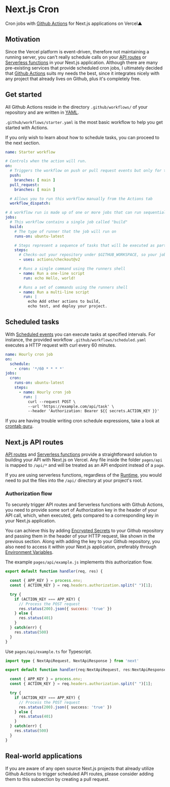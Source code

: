 # Next.js Cron
Cron jobs with [Github Actions](https://github.com/features/actions) for Next.js applications on Vercel▲

## Motivation
Since the Vercel platform is event-driven, therefore not maintaining a running server, you can't really schedule calls on your [API routes](https://nextjs.org/docs/api-routes/introduction) or [Serverless functions](https://vercel.com/docs/serverless-functions/introduction) in your Next.js application.
Although there are many pre-existing services that provide scheduled cron jobs, I ultimately decided that [Github Actions](https://github.com/features/actions) suits my needs the best, since it integrates nicely with any project that already lives on Github, plus it's completely free.

## Get started
All Github Actions reside in the directory `.github/workflows/` of your repository and are written in [YAML](https://yaml.org/).

 `.github/workflows/starter.yaml` is the most basic workflow to help you get started with Actions.
 
 If you only wish to learn about how to schedule tasks, you can proceed to the next section.
```yaml
name: Starter workflow

# Controls when the action will run. 
on:
  # Triggers the workflow on push or pull request events but only for the main branch
  push:
    branches: [ main ]
  pull_request:
    branches: [ main ]

  # Allows you to run this workflow manually from the Actions tab
  workflow_dispatch:

# A workflow run is made up of one or more jobs that can run sequentially or in parallel
jobs:
  # This workflow contains a single job called "build"
  build:
    # The type of runner that the job will run on
    runs-on: ubuntu-latest

    # Steps represent a sequence of tasks that will be executed as part of the job
    steps:
      # Checks-out your repository under $GITHUB_WORKSPACE, so your job can access it
      - uses: actions/checkout@v2

      # Runs a single command using the runners shell
      - name: Run a one-line script
        run: echo Hello, world!

      # Runs a set of commands using the runners shell
      - name: Run a multi-line script
        run: |
          echo Add other actions to build,
          echo test, and deploy your project.
```
## Scheduled tasks
With [Scheduled events](https://docs.github.com/en/actions/reference/events-that-trigger-workflows#scheduled-events) you can execute tasks at specified intervals. For instance, the provided workflow `.github/workflows/scheduled.yaml` executes a HTTP request with curl every 60 minutes.

```yaml
name: Hourly cron job
on:
  schedule:
    - cron: '*/60 * * * *'
jobs:
  cron:
    runs-on: ubuntu-latest
    steps:
      - name: Hourly cron job
        run: |
          curl --request POST \
          --url 'https://example.com/api/task' \
          --header 'Authorization: Bearer ${{ secrets.ACTION_KEY }}'
```
If you are having trouble writing cron schedule expressions, take a look at [crontab guru](https://crontab.guru/).

## Next.js API routes

[API routes](https://nextjs.org/docs/api-routes/introduction) and [Serverless functions](https://vercel.com/docs/serverless-functions/introduction) provide a straightforward solution to building your API with Next.js on Vercel.
Any file inside the folder `pages/api` is mapped to `/api/*` and will be treated as an API endpoint instead of a `page`.

If you are using serverless functions, regardless of the [Runtime](https://vercel.com/docs/runtimes), you would need to put the files into the `/api/` directory at your project's root.

### Authorization flow
To securely trigger API routes and Serverless functions with Github Actions, you need to provide some sort of Authorization key in the header of your API call, which, when executed, gets compared to a corresponding key in your Next.js application.

You can achieve this by adding [Encrypted Secrets](https://docs.github.com/en/actions/reference/encrypted-secrets) to your Github repository and passing them in the header of your HTTP request, like shown in the previous section.
Along with adding the key to your Github repository, you also need to access it within your Next.js application, preferably through [Environment Variables](https://nextjs.org/docs/basic-features/environment-variables).

The example `pages/api/example.js` implements this authorization flow.

```js
export default function handler(req, res) {

  const { APP_KEY } = process.env;
  const { ACTION_KEY } = req.headers.authorization.split(" ")[1];

  try {
    if (ACTION_KEY === APP_KEY) {
      // Process the POST request
      res.status(200).json({ success: 'true' })
    } else {
      res.status(401)
    }
  } catch(err) {
    res.status(500)
  }
}
```

Use `pages/api/example.ts` for Typescript.

```ts
import type { NextApiRequest, NextApiResponse } from 'next'

export default function handler(req:NextApiRequest, res:NextApiResponse) {

  const { APP_KEY } = process.env;
  const { ACTION_KEY } = req.headers.authorization.split(" ")[1];

  try {
    if (ACTION_KEY === APP_KEY) {
      // Process the POST request
      res.status(200).json({ success: 'true' })
    } else {
      res.status(401)
    }
  } catch(err) {
    res.status(500)
  }
}
```

## Real-world applications
If you are aware of any open source Next.js projects that already utilize Github Actions to trigger scheduled API routes, please consider adding them to this subsection by creating a pull request.
